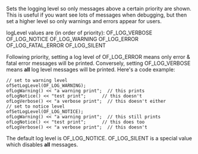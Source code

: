 Sets the logging level so only messages above a certain priority are shown. This is useful if you want see lots of messages when debugging, but then set a higher level so only warnings and errors appear for users.

logLevel values are (in order of priority):
  OF_LOG_VERBOSE
  OF_LOG_NOTICE
  OF_LOG_WARNING
  OF_LOG_ERROR
  OF_LOG_FATAL_ERROR
  OF_LOG_SILENT

Following priority, setting a log level of OF_LOG_ERROR means only error & fatal error messages will be printed. Conversely, setting OF_LOG_VERBOSE means **all** log level messages will be printed.
Here's a code example:

~~~~{.cpp}
// set to warning level
ofSetLogLevel(OF_LOG_WARNING);
ofLogWarning() << "a warning print";  // this prints
ofLogNotice() << "test print";      // this doesn't
ofLogVerbose() << "a verbose print";  // this doesn't either
// set to notice level
ofSetLogLevel(OF_LOG_NOTICE);
ofLogWarning() << "a warning print";  // this still prints
ofLogNotice() << "test print";      // this does too
ofLogVerbose() << "a verbose print";  // this doesn't
~~~~

The default log level is OF_LOG_NOTICE.
OF_LOG_SILENT is a special value which disables **all** messages.